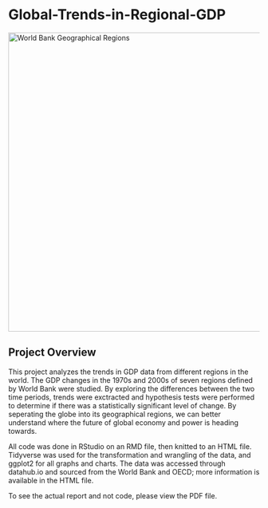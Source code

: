 # Global-Trends-in-Regional-GDP
<img src="https://datatopics.worldbank.org/sdgatlas/archive/2017/images/figures-png/WLD-region-map.png" alt="World Bank Geographical Regions" width="600">

## Project Overview
This project analyzes the trends in GDP data from different regions in the world. The GDP changes in the 1970s and 2000s of seven regions defined by World Bank were studied. By exploring the differences between the two time periods, trends were exctracted and hypothesis tests were performed to determine if there was a statistically significant level of change. By seperating the globe into its geographical regions, we can better understand where the future of global economy and power is heading towards. 

All code was done in RStudio on an RMD file, then knitted to an HTML file. Tidyverse was used for the transformation and wrangling of the data, and ggplot2 for all graphs and charts. The data was accessed through datahub.io and sourced from the World Bank and OECD; more information is available in the HTML file.

To see the actual report and not code, please view the PDF file.
